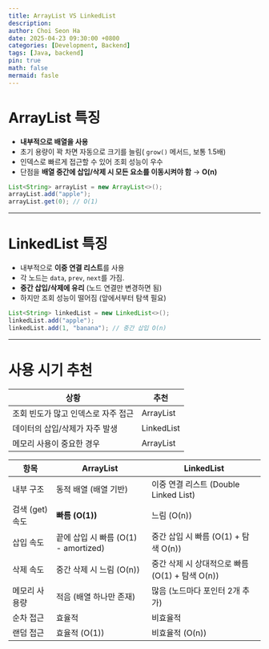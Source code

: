 ```yaml
---
title: ArrayList VS LinkedList
description:
author: Choi Seon Ha
date: 2025-04-23 09:30:00 +0800
categories: [Development, Backend]
tags: [Java, backend]
pin: true
math: false
mermaid: fasle
---
```


# ArrayList 특징

- **내부적으로 배열을 사용**
- 초기 용량이 꽉 차면 자동으로 크기를 늘림( `grow()` 메서드, 보통 1.5배)
- 인덱스로 빠르게 접근할 수 있어 조회 성능이 우수
- 단점을 **배열 중간에 삽입/삭제 시 모든 요소를 이동시켜야 함** → **O(n)**

```java
List<String> arrayList = new ArrayList<>();
arrayList.add("apple");
arrayList.get(0); // O(1)
```

---

# LinkedList 특징

- 내부적으로 **이중 연결 리스트**를 사용
- 각 노드는 `data`, `prev`, `next`를 가짐.
- **중간 삽입/삭제에 유리** (노드 연결만 변경하면 됨)
- 하지만 조회 성능이 떨어짐 (앞에서부터 탐색 필요)

```java
List<String> linkedList = new LinkedList<>();
linkedList.add("apple");
linkedList.add(1, "banana"); // 중간 삽입 O(n)
```

---

# 사용 시기 추천

| 상황                                | 추천       |
| ----------------------------------- | ---------- |
| 조회 빈도가 많고 인덱스로 자주 접근 | ArrayList  |
| 데이터의 삽입/삭제가 자주 발생      | LinkedList |
| 메모리 사용이 중요한 경우           | ArrayList  |

| 항목            | ArrayList                            | LinkedList                                      |
| --------------- | ------------------------------------ | ----------------------------------------------- |
| 내부 구조       | 동적 배열 (배열 기반)                | 이중 연결 리스트 (Double Linked List)           |
| 검색 (get) 속도 | **빠름 (O(1))**                      | 느림 (O(n))                                     |
| 삽입 속도       | 끝에 삽입 시 빠름 (O(1) - amortized) | 중간 삽입 시 빠름 (O(1) + 탐색 O(n))            |
| 삭제 속도       | 중간 삭제 시 느림 (O(n))             | 중간 삭제 시 상대적으로 빠름 (O(1) + 탐색 O(n)) |
| 메모리 사용량   | 적음 (배열 하나만 존재)              | 많음 (노드마다 포인터 2개 추가)                 |
| 순차 접근       | 효율적                               | 비효율적                                        |
| 랜덤 접근       | 효율적 (O(1))                        | 비효율적 (O(n))                                 |
